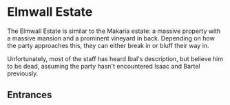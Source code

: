 # Elmwall Estate
The Elmwall Estate is similar to the Makaria estate: a massive property with a massive mansion and a prominent vineyard in back. Depending on how the party approaches this, they can either break in or bluff their way in.

Unfortunately, most of the staff has heard Ibal's description, but believe him to be dead, assuming the party hasn't encountered Isaac and Bartel previously.

## Entrances
